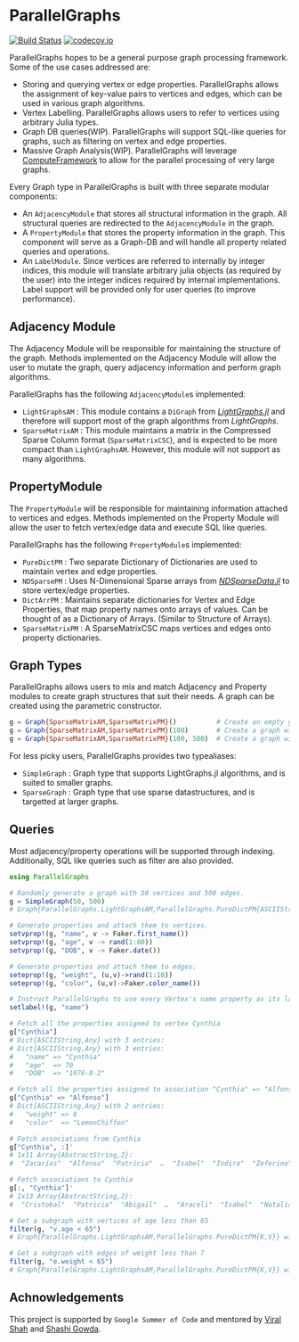 # ParallelGraphs

[![Build Status](https://travis-ci.org/pranavtbhat/ParallelGraphs.jl.svg?branch=master)](https://travis-ci.org/pranavtbhat/ParallelGraphs.jl)
[![codecov.io](http://codecov.io/github/pranavtbhat/ParallelGraphs.jl/coverage.svg?branch=master)](http://codecov.io/github/JuliaGraphs/LightGraphs.jl?branch=master)

ParallelGraphs hopes to be a general purpose graph processing framework. Some of the use cases addressed are:
- Storing and querying vertex or edge properties. ParallelGraphs allows the assignment of key-value pairs to vertices and edges, which can be used in various graph algorithms.
- Vertex Labelling. ParallelGraphs allows users to refer to vertices using arbitrary Julia types.
- Graph DB queries(WIP). ParallelGraphs will support SQL-like queries for graphs, such as filtering on vertex and edge properties.
- Massive Graph Analysis(WIP). ParallelGraphs will leverage [ComputeFramework](https://github.com/shashi/ComputeFramework.jl) to allow for the parallel processing of very large graphs.

Every Graph type in ParallelGraphs is built with three separate modular components:
- An `AdjacencyModule` that stores all structural information in the graph. All structural queries are redirected to the `AdjacencyModule` in the graph.
- A `PropertyModule` that stores the property information in the graph. This component will serve as a Graph-DB and will handle all property related queries and operations.
- An `LabelModule`. Since vertices are referred to internally by integer indices, this module will translate arbitrary julia objects (as required by the user) into the integer indices required by internal implementations. Label support will be provided only for user queries (to improve performance).


## Adjacency Module
The Adjacency Module will be responsible for maintaining the structure of the graph. Methods implemented on the Adjacency Module will allow the user to mutate the graph, query adjacency information and perform graph algorithms.

ParallelGraphs has the following `AdjacencyModule`s implemented:
- `LightGraphsAM` : This module contains a `DiGraph` from *[LightGraphs.jl](https://github.com/JuliaGraphs/LightGraphs.jl)* and therefore will support most of the graph algorithms from *LightGraphs*.
- `SparseMatrixAM` : This module maintains a matrix in the Compressed Sparse Column format (`SparseMatrixCSC`), and is expected to be more compact than `LightGraphsAM`. However, this module will not support as many algorithms.

## PropertyModule
The `PropertyModule` will be responsible for maintaining information attached to vertices and edges. Methods implemented on the Property Module will allow the user to fetch vertex/edge data and execute SQL like queries. 

ParallelGraphs has the following `PropertyModule`s implemented:
- `PureDictPM` : Two separate Dictionary of Dictionaries are used to maintain vertex and edge properties.
- `NDSparsePM` : Uses N-Dimensional Sparse arrays from *[NDSparseData.jl](https://github.com/JuliaComputing/NDSparseData.jl)* to store vertex/edge properties.
- `DictArrPM`  : Maintains separate dictionaries for Vertex and Edge Properties, that map property names onto arrays of values. Can be thought of as a Dictionary of Arrays. (Similar to Structure of Arrays).
- `SparseMatrixPM` : A SparseMatrixCSC maps vertices and edges onto property dictionaries.


## Graph Types
ParallelGraphs allows users to mix and match Adjacency and Property modules to create graph structures that suit their needs. A graph can be created using the parametric constructor.

```julia
g = Graph{SparseMatrixAM,SparseMatrixPM}()          # Create an empty graph
g = Graph{SparseMatrixAM,SparseMatrixPM}(100)       # Create a graph with 100 vertices
g = Graph{SparseMatrixAM,SparseMatrixPM}(100, 500)  # Create a graph with 500 edges.
```

For less picky users, ParallelGraphs provides two typealiases:
- `SimpleGraph` : Graph type that supports LightGraphs.jl algorithms, and is suited to smaller graphs.
- `SparseGraph` : Graph type that use sparse datastructures, and is targetted at larger graphs.

## Queries
Most adjacency/property operations will be supported through indexing. Additionally, SQL like queries such as filter are also provided. 

```julia
using ParallelGraphs

# Randomly generate a graph with 50 vertices and 500 edges.
g = SimpleGraph(50, 500)
# Graph{ParallelGraphs.LightGraphsAM,ParallelGraphs.PureDictPM{ASCIIString,Any}} with 50 vertices and 500 edges

# Generate properties and attach them to vertices.
setvprop!(g, "name", v -> Faker.first_name())
setvprop!(g, "age", v -> rand(1:80))
setvprop!(g, "DOB", v -> Faker.date())

# Generate properties and attach them to edges.
seteprop!(g, "weight", (u,v)->rand(1:10))
seteprop!(g, "color", (u,v)->Faker.color_name())

# Instruct ParallelGraphs to use every Vertex's name property as its label
setlabel!(g, "name")

# Fetch all the properties assigned to vertex Cynthia
g["Cynthia"]
# Dict{ASCIIString,Any} with 3 entries:
# Dict{ASCIIString,Any} with 3 entries:
#   "name" => "Cynthia"
#   "age"  => 70
#   "DOB"  => "1976-8-2"

# Fetch all the properties assigned to association "Cynthia" => "Alfonso"
g["Cynthia" => "Alfonso"]
# Dict{ASCIIString,Any} with 2 entries:
#   "weight" => 8
#   "color"  => "LemonChiffon"

# Fetch associations from Cynthia
g["Cynthia", :]'
# 1x11 Array{AbstractString,2}:
#  "Zacarías"  "Alfonso"  "Patricio"  …  "Isabel"  "Indira"  "Zeferino"

# Fetch associations to Cynthia
g[:, "Cynthia"]'
# 1x13 Array{AbstractString,2}:
#  "Cristobal"  "Patricia"  "Abigail"  …  "Araceli"  "Isabel"  "Natalia"

# Get a subgraph with vertices of age less than 65
filter(g, "v.age < 65")
# Graph{ParallelGraphs.LightGraphsAM,ParallelGraphs.PureDictPM{K,V}} with 45 vertices and 402 edges

# Get a subgraph with edges of weight less than 7
filter(g, "e.weight < 65")
# Graph{ParallelGraphs.LightGraphsAM,ParallelGraphs.PureDictPM{K,V}} with 50 vertices and 305 edges

```

## Achnowledgements
This project is supported by `Google Summer of Code` and mentored by [Viral Shah](https://github.com/ViralBShah) and [Shashi Gowda](https://github.com/shashi).
